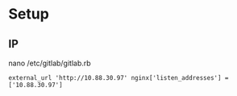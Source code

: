 # Setup

## IP

nano /etc/gitlab/gitlab.rb

``external_url 'http://10.88.30.97'
nginx['listen_addresses'] = ['10.88.30.97']
``



